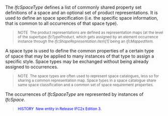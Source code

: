 ﻿The _IfcSpaceType_ defines a list of commonly shared property set definitions of a space and an optional set of product representations. It is used to define an space specification (i.e. the specific space information, that is common to all occurrences of that space type).

> <small>NOTE  The product representations are defined as
        representation maps (at the level of the supertype
        <i>IfcTypeProduct</i>, which gets assigned by an element
        occurrence instance through the
        <i>IfcShapeRepresentation.Item[1]</i> being an
        <i>IfcMappedItem</i>.</small>
> 


A space type is used to define the common properties of a certain type of space that may be applied to many instances of that type to assign a specific style. Space types may be exchanged without being already assigned to occurrences.

> <small>NOTE  The space types are often used to represent
        space catalogues, less so for sharing a common
        representation map. Space types in a space catalogue
        share same space classification and a common set of space
        requirement properties.</small>
> 


The occurrences of _IfcSpaceType_ are represented by instances of _IfcSpace_.

> <small><font color="#0000FF">HISTORY  New entity in
        Release IFC2x Edition 3.</font></small>
>
